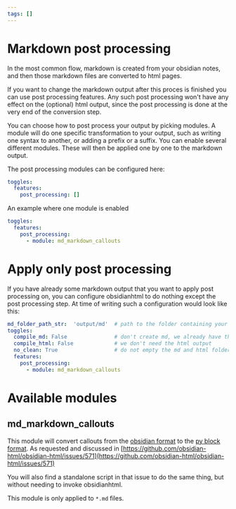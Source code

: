 ```yaml
---
tags: []
---
```

# Markdown post processing

In the most common flow, markdown is created from your obsidian notes, and then those markdown files are converted to html pages.

If you want to change the markdown output after this proces is finished you can use post processing features. Any such post processing won't have any effect on the (optional) html output, since the post processing is done at the very end of the conversion step. 

You can choose how to post process your output by picking modules. A module will do one specific transformation to your output, such as writing one syntax to another, or adding a prefix or a suffix. You can enable several different modules. These will then be applied one by one to the markdown output.

The post processing modules can be configured here:
``` yaml
toggles:
  features:
    post_processing: []
```


An example where one module is enabled

``` yaml
toggles:
  features:
    post_processing:
      - module: md_markdown_callouts
```


# Apply only post processing
If you have already some markdown output that you want to apply post processing on, you can configure obsidianhtml to do nothing except the post processing step. At time of writing such a configuration would look like this:

``` yaml
md_folder_path_str:  'output/md'  # path to the folder containing your markdown files
toggles:
  compile_md: False               # don't create md, we already have the files!
  compile_html: False             # we don't need the html output
  no_clean: True                  # do not empty the md and html folders
  features:
    post_processing: 
      - module: md_markdown_callouts
```


# Available modules
## md_markdown_callouts
This module will convert callouts from the [obsidian format](https://help.obsidian.md/How+to/Use+callouts) to the [py block format](https://oprypin.github.io/markdown-callouts/#block-level-syntax). 
As requested and discussed in [https://github.com/obsidian-html/obsidian-html/issues/571](https://github.com/obsidian-html/obsidian-html/issues/571) 

You will also find a standalone script in that issue to do the same thing, but without needing to invoke obsidianhtml.

This module is only applied to `*.md` files.





